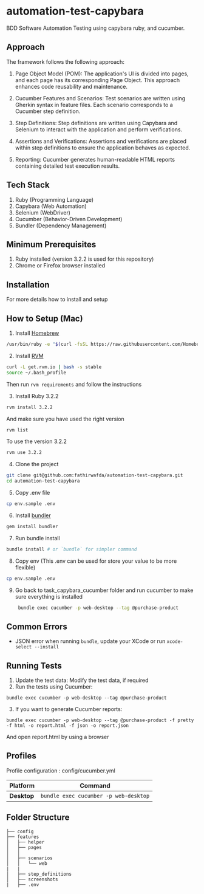 # automation-test-capybara
BDD Software Automation Testing using capybara ruby, and cucumber.

## Approach
The framework follows the following approach:

1. Page Object Model (POM): The application's UI is divided into pages, and each page has its corresponding Page Object. This approach enhances code reusability and maintenance.

2. Cucumber Features and Scenarios: Test scenarios are written using Gherkin syntax in feature files. Each scenario corresponds to a Cucumber step definition.

3. Step Definitions: Step definitions are written using Capybara and Selenium to interact with the application and perform verifications.

4. Assertions and Verifications: Assertions and verifications are placed within step definitions to ensure the application behaves as expected.

5. Reporting: Cucumber generates human-readable HTML reports containing detailed test execution results.

## Tech Stack
1. Ruby (Programming Language)
2. Capybara (Web Automation)
3. Selenium (WebDriver)
4. Cucumber (Behavior-Driven Development)
5. Bundler (Dependency Management)

## Minimum Prerequisites
1. Ruby installed (version 3.2.2 is used for this repository)
2. Chrome or Firefox browser installed

## Installation
For more details how to install and setup
## How to Setup (Mac)

1. Install [Homebrew](https://brew.sh/)

  ```bash
  /usr/bin/ruby -e "$(curl -fsSL https://raw.githubusercontent.com/Homebrew/install/master/install)"
  ```

2. Install [RVM](https://rvm.io/)

  ```bash
  curl -L get.rvm.io | bash -s stable
  source ~/.bash_profile
  ```

  Then run `rvm requirements` and follow the instructions

3. Install Ruby 3.2.2

  ```bash
  rvm install 3.2.2
  ```
  And make sure you have used the right version

  ```bash
  rvm list
  ```

  To use the version 3.2.2

  ```bash
  rvm use 3.2.2
  ```

4. Clone the project

  ```bash
  git clone git@github.com:fathirwafda/automation-test-capybara.git
  cd automation-test-capybara
  ```

5. Copy .env file

  ```bash
  cp env.sample .env
  ```

6. Install [bundler](http://bundler.io/)

  ```bash
  gem install bundler
  ```

7. Run bundle install

  ```bash
  bundle install # or `bundle` for simpler command
  ```
8. Copy env (This .env can be used for store your value to be more flexible)

  ```bash
  cp env.sample .env
  ```
9. Go back to task_capybara_cucumber folder and run cucumber to make sure everything is installed

   ```bash
    bundle exec cucumber -p web-desktop --tag @purchase-product
   ```

## Common Errors

* JSON error when running `bundle`, update your XCode or run `xcode-select --install`


## Running Tests
1. Update the test data: Modify the test data, if required
2. Run the tests using Cucumber:

```
bundle exec cucumber -p web-desktop --tag @purchase-product
```
3. If you want to generate Cucumber reports:
```
bundle exec cucumber -p web-desktop --tag @purchase-product -f pretty -f html -o report.html -f json -o report.json
```
And open report.html by using a browser

## Profiles
Profile configuration : config/cucumber.yml

| Platform                    | Command                                             |
|-----------------------------|-----------------------------------------------------|
| **Desktop**                 | `bundle exec cucumber -p web-desktop`               |

## Folder Structure

```
├── config
├── features
│   ├── helper
│   ├── pages
│   │   
│   ├── scenarios
│   │   └── web
|   |
│   ├── step_definitions
│   ├── screenshots
|   ├── .env
```